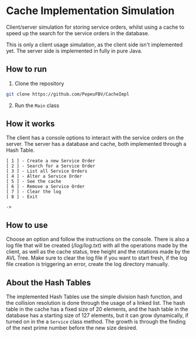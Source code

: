 # Cache Implementation Simulation

Client/server simulation for storing service orders, whilst using a cache to speed up the search for the service orders in the database.

This is only a client usage simulation, as the client side isn't implemented yet. The server side is implemented in fully in pure Java.

## How to run

1. Clone the repository

```bash
git clone https://github.com/PepeuFBV/CacheImpl
```

2. Run the `Main` class

## How it works

The client has a console options to interact with the service orders on the server. The server has a database and cache, both implemented through a Hash Table.

```
[ 1 ] - Create a new Service Order
[ 2 ] - Search for a Service Order
[ 3 ] - List all Service Orders
[ 4 ] - Alter a Service Order
[ 5 ] - See the cache
[ 6 ] - Remove a Service Order
[ 7 ] - Clear the log
[ 8 ] - Exit

->
```

## How to use

Choose an option and follow the instructions on the console. There is also a log file that will be created (_/log/log.txt_) with all the operations made by the client, as well as the cache status, tree height and the rotations made by the AVL Tree. Make sure to clear the log file if you want to start fresh, if the log file creation is triggering an error, create the log directory manually.

## About the Hash Tables

The implemented Hash Tables use the simple division hash function, and the collision resolution is done through the usage of a linked list. The hash table in the cache has a fixed size of 20 elements, and the hash table in the database has a starting size of 127 elements, but it can grow dynamically, if turned on in the a `Service` class method. The growth is through the finding of the next prime number before the new size desired.

